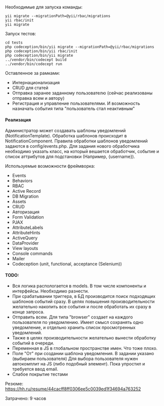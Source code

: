 Необходимые для запуска команды:

```
yii migrate --migrationPath=@yii/rbac/migrations
yii rbac/init
yii migrate
```

Запуск тестов:
```
cd tests
php codeception/bin/yii migrate --migrationPath=@yii/rbac/migrations
php codeception/bin/yii rbac/init
php codeception/bin/yii migrate
../vendor/bin/codecept build
../vendor/bin/codecept run
```
Оставленное за рамками:

* Интернационализация
* CRUD для статей
* Отправка заранее заданному пользователю (сейчас реализованы отправка всем и автору)
* Регистрация и управление пользователями. И возможность назначать события типа "пользователь
стал неактивным"

#### Реализация

Администратор может создавать шаблоны уведомлений (NotificationTemplate).
Обработка шаблонов происходит в NotificationComponent.
Правила обработки шаблонов уведомлений задаются в config/events.php. Для 
задания нового обработчика необходимо указать класс, на который вешается 
обработчик, событие и список аттрибутов для подстановки (Например, {username}).

Используемые возможности фреймворка:

* Events
* Behaviors
* RBAC
* Active Record
* DB Migration
* Assets
* CRUD
* Авторизация
* Form Validation
* PJAX
* AttributeLabels
* AttributeHints
* ActiveQuery
* DataProvider
* View layouts
* Console commands
* Mailer
* Codeception (unit, functional, acceptance (Selenium))


#### TODO:

* Вся логика распологается в models. В том числе компоненты и интерфейсы. Необходимо разнести.
* При срабатывании триггера, в БД производится поиск подходящих шаблонов событий сразу.
В целях повышения производительности желательно накопить все события и после
обработать их сразу в конце запроса.
* Отправить всем. Для типа "browser" создает на каждого пользователя по уведомлению.
Имеет смысл сохранять одно уведомление, и отдельно хранить список просмотренных уведомлений.
* Также в целях производительности желательно вынести обработку событий
в очереди.
* Переменная в JS в глобальном пространстве имен. Что тоже плохо.
* Поле "От" при создании шаблона уведомления. В задании указано (выбираем пользователя)
Для выбора пользователя нужен автокомплит на JS (либо подобный элемент). Пока упростил и требуется ввод email.
* Слабое покрытие тестами


Резюме: https://hh.ru/resume/44cacff8ff0306ee5c0039ed1f34694a763252

Затрачено: 9 часов
